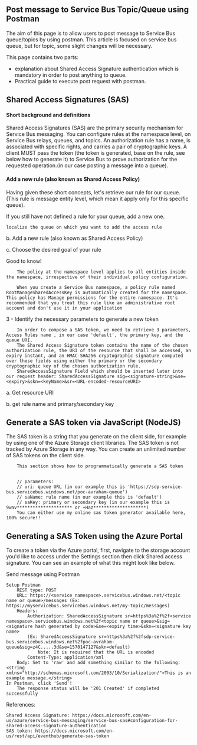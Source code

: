 ## Post message to Service Bus Topic/Queue using Postman

  
The aim of this page is to allow users to post message to Service Bus queue/topics by using postman. This article is focused on service bus queue, but for topic, some slight changes will be necessary.

This page contains two parts:

*    explanation about Shared Access Signature authentication which is mandatory in order to post anything to queue.
*    Practical guide to execute post request with postman.

## Shared Access Signatures (SAS)
#### Short background and definitions

Shared Access Signatures (SAS) are the primary security mechanism for Service Bus messaging.
You can configure rules at the namespace level, on Service Bus relays, queues, and topics. An authorization rule has a name, is associated with specific rights, and carries a pair of cryptographic keys.
A client MUST pass the token (the token is generated, base on the rule, see below how to generate it) to Service Bus to prove authorization for the requested operation.(in our case posting a message into a queue).

#### Add a new rule (also known as Shared Access Policy)

Having given these short concepts, let's retrieve our rule for our queue. (This rule is message entity level, which mean it apply only for this specific queue).

If you still have not defined a rule for your queue, add a new one.


    localize the queue on which you want to add the access rule


b. Add a new rule (also known as Shared Access Policy)


c. Choose the desired goal of your rule


Good to know!

        The policy at the namespace level applies to all entities inside the namespace, irrespective of their individual policy configuration.

        When you create a Service Bus namespace, a policy rule named RootManageSharedAccessKey is automatically created for the namespace. This policy has Manage permissions for the entire namespace. It's recommended that you treat this rule like an administrative root account and don't use it in your application

 3 - Identify the necessary parameters to generate a new token

        In order to compose a SAS token, we need to retrieve 3 parameters, Access Rules name , in our case 'default', the primary key, and the queue URI.
        The Shared Access Signature token contains the name of the chosen authorization rule, the URI of the resource that shall be accessed, an expiry instant, and an HMAC-SHA256 cryptographic signature computed over these fields using either the primary or the secondary cryptographic key of the chosen authorization rule.
        SharedAccessSignature Field which should be inserted later into our request header: SharedAccessSignature sig=<signature-string>&se=<expiry>&skn=<keyName>&sr=<URL-encoded-resourceURI>


a. Get resource URI


b. get rule name and primary/secondary key

 ## Generate a SAS token via JavaScript (NodeJS)

The SAS token is a string that you generate on the client side, for example by using one of the Azure Storage client libraries.
The SAS token is not tracked by Azure Storage in any way. You can create an unlimited number of SAS tokens on the client side.


        This section shows how to programmatically generate a SAS token
       
         
        // parameters:
        // uri: queue URL (in our example this is 'https://sdp-service-bus.servicebus.windows.net/poc-avraham-queue')
        // saName: rule name (in our example this is 'default')
        // saKey: primary or secondary key (in our example this is 9wav********************* or +Haz********************)
        You can either use my online sas token generator available here, 100% secure!!

 ## Generating a SAS Token using the Azure Portal

To create a token via the Azure portal, first, navigate to the storage account you'd like to access under the Settings section then click Shared access signature. You can see an example of what this might look like below.


Send message using Postman


    Setup Postman
        REST type: POST
        URL: https://<service namespace>.servicebus.windows.net/<topic name or queue>/messages (Ex: https://myservicebus.servicebus.windows.net/my-topic/messages)
        Headers:
            Authorization: SharedAccessSignature sr=https%3a%2f%2f<service namespace>.servicebus.windows.net%2f<topic name or queue>&sig=<signature hash generated by code>&se=<expiry time>&skn=<signature key name>
            (Ex: SharedAccessSignature sr=https%3a%2f%2fsdp-service-bus.servicebus.windows.net%2fpoc-avraham-queue&sig=z4C.....3d&se=1570147127&skn=default)
                Note: It is required that the URL is encoded
            Content-Type: application/xml
        Body: Set to 'raw' and add something similar to the following: <string xmlns="http://schemas.microsoft.com/2003/10/Serialization/">This is an example message.</string>
    In Postman, click 'Send'!
        The response status will be '201 Created' if completed successfully


References:

    Shared Access Signature: https://docs.microsoft.com/en-us/azure/service-bus-messaging/service-bus-sas#configuration-for-shared-access-signature-authentication
    SAS token: https://docs.microsoft.com/en-us/rest/api/eventhub/generate-sas-token

